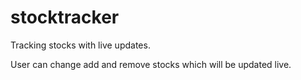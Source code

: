 # stocktracker
Tracking stocks with live updates.

User can change add and remove stocks which will be updated live.
